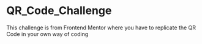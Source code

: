 # QR_Code_Challenge
 This challenge is from Frontend Mentor where you have to replicate the QR Code in your own way of coding
